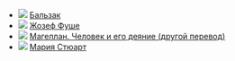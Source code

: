 * ![](/books/nonf_biography/Стефан%20Цвейг/Бальзак.jpg) [Бальзак](/books/nonf_biography/Стефан%20Цвейг/Бальзак)
* ![](/books/nonf_biography/Стефан%20Цвейг/Жозеф%20Фуше.jpg) [Жозеф Фуше](/books/nonf_biography/Стефан%20Цвейг/Жозеф%20Фуше)
* ![](/books/nonf_biography/Стефан%20Цвейг/Магеллан.%20Человек%20и%20его%20деяние%20(другой%20перевод).jpg) [Магеллан. Человек и его деяние (другой перевод)](/books/nonf_biography/Стефан%20Цвейг/Магеллан.%20Человек%20и%20его%20деяние%20(другой%20перевод))
* ![](/books/nonf_biography/Стефан%20Цвейг/Мария%20Стюарт.jpg) [Мария Стюарт](/books/nonf_biography/Стефан%20Цвейг/Мария%20Стюарт)